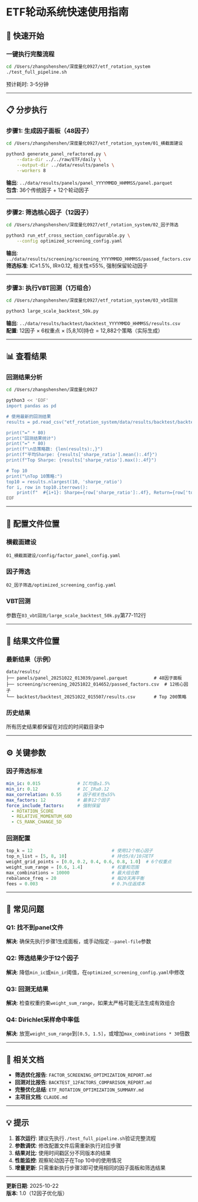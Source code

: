 # ETF轮动系统快速使用指南

## 🚀 快速开始

### 一键执行完整流程
```bash
cd /Users/zhangshenshen/深度量化0927/etf_rotation_system
./test_full_pipeline.sh
```

预计耗时: 3-5分钟

---

## 📋 分步执行

### 步骤1: 生成因子面板（48因子）
```bash
cd /Users/zhangshenshen/深度量化0927/etf_rotation_system/01_横截面建设

python3 generate_panel_refactored.py \
    --data-dir ../../raw/ETF/daily \
    --output-dir ../data/results/panels \
    --workers 8
```

**输出**: `../data/results/panels/panel_YYYYMMDD_HHMMSS/panel.parquet`  
**包含**: 36个传统因子 + 12个轮动因子

---

### 步骤2: 筛选核心因子（12因子）
```bash
cd /Users/zhangshenshen/深度量化0927/etf_rotation_system/02_因子筛选

python3 run_etf_cross_section_configurable.py \
    --config optimized_screening_config.yaml
```

**输出**: `../data/results/screening/screening_YYYYMMDD_HHMMSS/passed_factors.csv`  
**筛选标准**: IC≥1.5%, IR≥0.12, 相关性≤55%, 强制保留轮动因子

---

### 步骤3: 执行VBT回测（1万组合）
```bash
cd /Users/zhangshenshen/深度量化0927/etf_rotation_system/03_vbt回测

python3 large_scale_backtest_50k.py
```

**输出**: `../data/results/backtest/backtest_YYYYMMDD_HHMMSS/results.csv`  
**配置**: 12因子 × 6权重点 × [5,8,10]持仓 = 12,882个策略（实际生成）

---

## 📊 查看结果

### 回测结果分析
```bash
cd /Users/zhangshenshen/深度量化0927

python3 << 'EOF'
import pandas as pd

# 使用最新的回测结果
results = pd.read_csv("etf_rotation_system/data/results/backtest/backtest_20251022_015507/results.csv")

print("=" * 80)
print("回测结果统计")
print("=" * 80)
print(f"\n总策略数: {len(results):,}")
print(f"平均Sharpe: {results['sharpe_ratio'].mean():.4f}")
print(f"Top Sharpe: {results['sharpe_ratio'].max():.4f}")

# Top 10
print("\nTop 10策略:")
top10 = results.nlargest(10, 'sharpe_ratio')
for i, row in top10.iterrows():
    print(f"  #{i+1}: Sharpe={row['sharpe_ratio']:.4f}, Return={row['total_return']:.2f}%, Top-N={row['top_n']}")
EOF
```

---

## 🔧 配置文件位置

### 横截面建设
`01_横截面建设/config/factor_panel_config.yaml`

### 因子筛选
`02_因子筛选/optimized_screening_config.yaml`

### VBT回测
参数在`03_vbt回测/large_scale_backtest_50k.py`第77-112行

---

## 📂 结果文件位置

### 最新结果（示例）
```
data/results/
├── panels/panel_20251022_013039/panel.parquet          # 48因子面板
├── screening/screening_20251022_014652/passed_factors.csv  # 12核心因子
└── backtest/backtest_20251022_015507/results.csv       # Top 200策略
```

### 历史结果
所有历史结果都保留在对应的时间戳目录中

---

## ⚙️ 关键参数

### 因子筛选标准
```yaml
min_ic: 0.015              # IC均值≥1.5%
min_ir: 0.12               # IC_IR≥0.12
max_correlation: 0.55      # 因子相关性≤55%
max_factors: 12            # 最多12个因子
force_include_factors:     # 强制保留
  - ROTATION_SCORE
  - RELATIVE_MOMENTUM_60D
  - CS_RANK_CHANGE_5D
```

### 回测配置
```python
top_k = 12                              # 使用12个核心因子
top_n_list = [5, 8, 10]                 # 持仓5/8/10只ETF
weight_grid_points = [0.0, 0.2, 0.4, 0.6, 0.8, 1.0]  # 6个权重点
weight_sum_range = [0.6, 1.4]           # 权重和范围
max_combinations = 10000                # 最大组合数
rebalance_freq = 20                     # 每20天再平衡
fees = 0.003                            # 0.3%往返成本
```

---

## 🐛 常见问题

### Q1: 找不到panel文件
**解决**: 确保先执行步骤1生成面板，或手动指定`--panel-file`参数

### Q2: 筛选结果少于12个因子
**解决**: 降低`min_ic`或`min_ir`阈值，在`optimized_screening_config.yaml`中修改

### Q3: 回测无结果
**解决**: 检查权重约束`weight_sum_range`，如果太严格可能无法生成有效组合

### Q4: Dirichlet采样命中率低
**解决**: 放宽`weight_sum_range`到`[0.5, 1.5]`，或增加`max_combinations * 30`倍数

---

## 📖 相关文档

- **筛选优化报告**: `FACTOR_SCREENING_OPTIMIZATION_REPORT.md`
- **回测对比报告**: `BACKTEST_12FACTORS_COMPARISON_REPORT.md`
- **完整优化总结**: `ETF_ROTATION_OPTIMIZATION_SUMMARY.md`
- **主项目文档**: `CLAUDE.md`

---

## 💡 提示

1. **首次运行**: 建议先执行`./test_full_pipeline.sh`验证完整流程
2. **参数调优**: 修改配置文件后需重新执行对应步骤
3. **结果对比**: 使用时间戳区分不同版本的结果
4. **性能监控**: 观察轮动因子在Top 10中的使用情况
5. **增量更新**: 只需重新执行步骤3即可使用相同的因子面板和筛选结果

---

**更新日期**: 2025-10-22  
**版本**: 1.0（12因子优化版）
